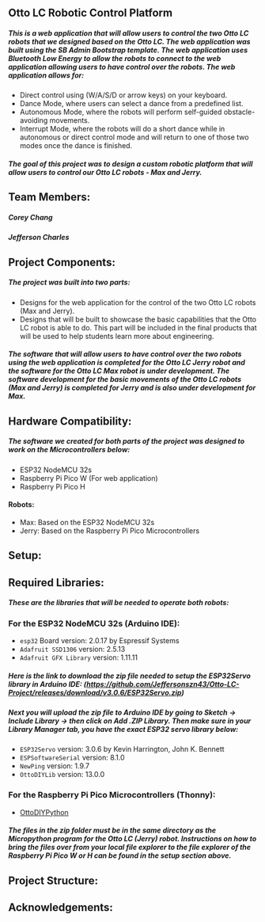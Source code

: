 ## Otto LC Robotic Control Platform

##### This is a web application that will allow users to control the two Otto LC robots that we designed based on the Otto LC. The web application was built using the SB Admin Bootstrap template. The web application uses Bluetooth Low Energy to allow the robots to connect to the web application allowing users to have control over the robots. The web application allows for:

- Direct control using (W/A/S/D or arrow keys) on your keyboard.
- Dance Mode, where users can select a dance from a predefined list.
- Autonomous Mode, where the robots will perform self-guided obstacle-avoiding movements.
- Interrupt Mode, where the robots will do a short dance while in autonomous or direct control mode and will return to one of those two modes once the dance is finished.

##### The goal of this project was to design a custom robotic platform that will allow users to control our Otto LC robots - Max and Jerry. 

## Team Members:
##### Corey Chang
##### Jefferson Charles

## Project Components:

##### The project was built into two parts:

- Designs for the web application for the control of the two Otto LC robots (Max and Jerry).
- Designs that will be built to showcase the basic capabilities that the Otto LC robot is able to do. This part will be included in the final products that will be used to help students learn more about engineering.

##### The software that will allow users to have control over the two robots using the web application is completed for the Otto LC Jerry robot and the software for the Otto LC Max robot is under development. The software development for the basic movements of the Otto LC robots (Max and Jerry) is completed for Jerry and is also under development for Max. 

## Hardware Compatibility:

##### The software we created for both parts of the project was designed to work on the Microcontrollers below:
- ESP32 NodeMCU 32s
- Raspberry Pi Pico W (For web application)
- Raspberry Pi Pico H

#### Robots:
- Max: Based on the ESP32 NodeMCU 32s
- Jerry: Based on the Raspberry Pi Pico Microcontrollers 

## Setup:

## Required Libraries:
##### These are the libraries that will be needed to operate both robots:

### For the ESP32 NodeMCU 32s (Arduino IDE):

- `esp32` Board version: 2.0.17 by Espressif Systems
- `Adafruit SSD1306` version: 2.5.13 
- `Adafruit GFX Library` version: 1.11.11
 
##### Here is the link to download the zip file needed to setup the ESP32Servo library in Arduino IDE: (https://github.com/Jeffersonszn43/Otto-LC-Project/releases/download/v3.0.6/ESP32Servo.zip)

##### Next you will upload the zip file to Arduino IDE by going to Sketch -> Include Library -> then click on Add .ZIP Library. Then make sure in your Library Manager tab, you have the exact ESP32 servo library below:

- `ESP32Servo` version: 3.0.6 by Kevin Harrington, John K. Bennett
- `ESPSoftwareSerial` version: 8.1.0 
- `NewPing` version: 1.9.7
- `OttoDIYLib` version: 13.0.0

### For the Raspberry Pi Pico Microcontrollers (Thonny):

- [OttoDIYPython](https://github.com/Jeffersonszn43/Otto-LC-Project/releases/download/v1.0.0/OttoLCMicroPythonLibrary.zip)

##### The files in the zip folder must be in the same directory as the Micropython program for the Otto LC (Jerry) robot. Instructions on how to bring the files over from your local file explorer to the file explorer of the Raspberry Pi Pico W or H can be found in the setup section above.

## Project Structure:

## Acknowledgements:
